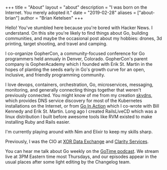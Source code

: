 +++
title = "About"
layout = "about"
description = "I was born on the Internet.  You merely adopted it."
date = "2019-02-28"
aliases = ["about-brian"]
author = "Brian Ketelsen"
+++


Hello! You've stumbled here because you're bored with Hacker News.  I understand.  On this site you're likely to find things about Go, building communities, and maybe the occasional post about my hobbies: drones, 3d printing, target shooting, and travel and camping.
<!--more-->
I co-organize GopherCon, a community-focused conference for Go programmers held annualy in Denver, Colorado.  GopherCon's parent company is GopherAcademy which I founded with Erik St. Martin in the hopes of planting the seeds early in Go's growth curve for an open, inclusive, and friendly programming community.  

I love devops, containers, orchestration, Go, microservices, messaging, monitoring, and generally connecting things together that weren't previously connected.  You might know of me from my creation [skydns](https://github.com/skynetservices/skydns), which provides DNS service discovery for most of the Kubernetes installations on the Internet, or from [Go In Action](https://www.manning.com/books/go-in-action) which I co-wrote with Bill Kennedy and Erik St. Martin. Long ago I created RailsLiveCD which was a linux distribution I built before awesome tools like RVM existed to make installing Ruby and Rails easier.

I'm currently playing around with Nim and Elixir to keep my skills sharp.

Previously, I was the CIO at [XOR Data Exchange](https://xor.exchange) and [Clarity Services](https://www.clarityservices.com).

You can hear me talk about Go weekly on the [GoTime podcast](http://gotime.fm).  We stream live at 3PM Eastern time most Thursdays, and our episodes appear in the usual places after some light editing by the Changelog team.